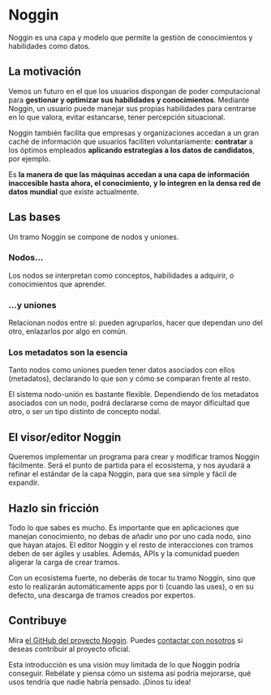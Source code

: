 # Noggin

Noggin es una capa y modelo que permite la gestión de conocimientos y habilidades como datos.  

## La motivación

Vemos un futuro en el que los usuarios dispongan de poder computacional para **gestionar y optimizar sus habilidades y conocimientos**. Mediante Noggin, un usuario puede manejar sus propias habilidades para centrarse en lo que valora, evitar estancarse, tener percepción situacional.

Noggin también facilita que empresas y organizaciones accedan a un gran caché de información que usuarios faciliten voluntariamente: **contratar** a los óptimos empleados **aplicando estrategias a los datos de candidatos**, por ejemplo.

Es **la manera de que las máquinas accedan a una capa de información inaccesible hasta ahora, el conocimiento, y lo integren en la densa red de datos mundial** que existe actualmente.

## Las bases

Un tramo Noggin se compone de nodos y uniones.

### Nodos...
Los nodos se interpretan como conceptos, habilidades a adquirir, o conocimientos que aprender.

### ...y uniones
Relacionan nodos entre sí: pueden agruparlos, hacer que dependan uno del otro, enlazarlos por algo en común.

### Los metadatos son la esencia
Tanto nodos como uniones pueden tener datos asociados con ellos (metadatos), declarando lo que son y cómo se comparan frente al resto.

El sistema nodo-unión es bastante flexible. Dependiendo de los metadatos asociados con un nodo, podrá declararse como de mayor dificultad que otro, o ser un tipo distinto de concepto nodal.

## El visor/editor Noggin

Queremos implementar un programa para crear y modificar tramos Noggin fácilmente. Será el punto de partida para el ecosistema, y nos ayudará a refinar el estándar de la capa Noggin, para que sea simple y fácil de expandir.

## Hazlo sin fricción
Todo lo que sabes es mucho. Es importante que en aplicaciones que manejan conocimiento, no debas de añadir uno por uno cada nodo, sino que hayan atajos. El editor Noggin y el resto de interacciones con tramos deben de ser ágiles y usables. Además, APIs y la comunidad pueden aligerar la carga de crear tramos.

Con un ecosistema fuerte, no deberás de tocar tu tramo Noggin, sino que esto lo realizarán automáticamente apps por ti (cuando las uses), o en su defecto, una descarga de tramos creados por expertos.

## Contribuye
Mira [el GitHub del proyecto Noggin](https://github.com/north-hackerspace/noggin). Puedes [contactar con nosotros](./contacto) si deseas contribuir al proyecto oficial.

Esta introducción es una visión muy limitada de lo que Noggin podría conseguir. Rebélate y piensa cómo un sistema así podría mejorarse, qué usos tendría que nadie habría pensado. ¡Dinos tu idea! 
